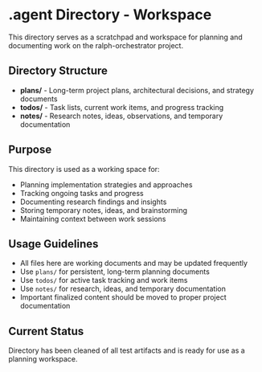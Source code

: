 # .agent Directory - Workspace

This directory serves as a scratchpad and workspace for planning and documenting work on the ralph-orchestrator project.

## Directory Structure

- **plans/** - Long-term project plans, architectural decisions, and strategy documents
- **todos/** - Task lists, current work items, and progress tracking
- **notes/** - Research notes, ideas, observations, and temporary documentation

## Purpose

This directory is used as a working space for:
- Planning implementation strategies and approaches
- Tracking ongoing tasks and progress
- Documenting research findings and insights  
- Storing temporary notes, ideas, and brainstorming
- Maintaining context between work sessions

## Usage Guidelines

- All files here are working documents and may be updated frequently
- Use `plans/` for persistent, long-term planning documents
- Use `todos/` for active task tracking and work items
- Use `notes/` for research, ideas, and temporary documentation
- Important finalized content should be moved to proper project documentation

## Current Status

Directory has been cleaned of all test artifacts and is ready for use as a planning workspace.
